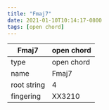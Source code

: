 ```yaml
---
title: "Fmaj7"
date: 2021-01-10T10:14:17-0800
tags: [open chord]
---
```


|Fmaj7|open chord|
|---|---|
|type|open chord|
|name|Fmaj7|
|root string|4|
|fingering|XX3210|

